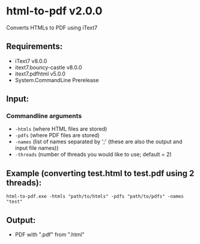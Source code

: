 # html-to-pdf v2.0.0
Converts HTMLs to PDF using iText7

## Requirements:
- iText7 v8.0.0
- itext7.bouncy-castle v8.0.0
- itext7.pdfhtml v5.0.0
- System.CommandLine Prerelease

## Input:
### Commandline arguments
- ```-htmls``` (where HTML files are stored)
- ```-pdfs``` (where PDF files are stored)
- ```-names``` (list of names separated by ';' (these are also the output and input file names))
- ```-threads``` (number of threads you would like to use; default = 2)

## Example (converting test.html to test.pdf using 2 threads):
```html-to-pdf.exe -htmls "path/to/htmls" -pdfs "path/to/pdfs" -names "test"```

## Output:
- PDF with "<name>.pdf" from "<name>.html"
